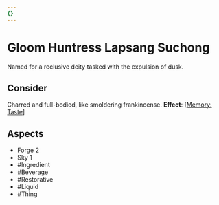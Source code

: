 ```yaml
---
{}
---
```

# Gloom Huntress Lapsang Suchong 
Named for a reclusive deity tasked with the expulsion of dusk.
## Consider
Charred and full-bodied, like smoldering frankincense.
**Effect**: [[Memory: Taste](https://uadaf.theevilroot.xyz/rowenarium/element/mem.Taste)]
## Aspects
- Forge 2
- Sky 1
- #Ingredient
- #Beverage
- #Restorative
- #Liquid
- #Thing